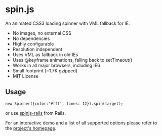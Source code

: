 spin.js
=======

An animated CSS3 loading spinner with VML fallback for IE.

 * No images, no external CSS
 * No dependencies
 * Highly configurable
 * Resolution independent
 * Uses VML as fallback in old IEs
 * Uses @keyframe animations, falling back to setTimeout()
 * Works in all major browsers, including IE6
 * Small footprint (~1.7K gzipped)
 * MIT License

Usage
-----

    new Spinner({color:'#fff', lines: 12}).spin(target);

or use [spinjs-rails](https://github.com/dnagir/spinjs-rails) from Rails.

For an interactive demo and a list of all supported options please refer to the [project's homepage](http://fgnass.github.com/spin.js).
